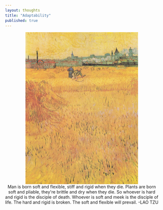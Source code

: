 ```yaml
---
layout: thoughts
title: "Adaptability"
published: true
---
```


<img src="/images/visual_thoughts/adaptability.jpg" alt="adaptability" style="display: block; margin: 0 auto; height: 500px;" />
<div style="text-align: center;">
    Man is born soft and flexible, 
    stiff and rigid when they die.
    Plants are born soft and pliable,
    they're brittle and dry when they die.
    So whoever is hard and rigid
    is the disciple of death.
    Whoever is soft and meek
    is the disciple of life.
    The hard and rigid is broken.
    The soft and flexible will prevail.
    -LAO TZU
</div>